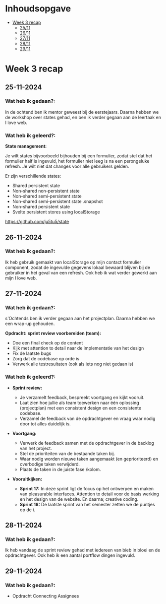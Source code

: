 # Inhoudsopgave

- [Week 3 recap](#week-3-recap)
  - [25/11](#25-11-2024)
  - [26/11](#26-11-2024)
  - [27/11](#27-11-2024)
  - [28/11](#28-11-2024)
  - [29/11](#29-11-2024)

# Week 3 recap

## 25-11-2024

### Wat heb ik gedaan?:

In de ochtend ben ik mentor geweest bij de eerstejaars. Daarna hebben we de workshop over states gehad, en ben ik verder gegaan aan de leertaak en I love web.

### Wat heb ik geleerd?:

**State management:**

Je wilt states bijvoorbeeld bijhouden bij een formulier, zodat stel dat het formulier half is ingevuld, het formulier niet leeg is na een perongeluke refresh.
Je wilt niet dat changes voor álle gebruikers gelden.

Er zijn verschillende states:
- Shared persistent state
- Non-shared non-persistent state
- Non-shared semi-persistent state
- Non-shared semi-persistent state .snapshot
- Non-shared persistent state
- Svelte persistent stores using localStorage

https://github.com/ju5tu5/state

## 26-11-2024

### Wat heb ik gedaan?:

Ik heb gebruik gemaakt van localStorage op mijn contact formulier component, zodat de ingevulde gegevens lokaal bewaard blijven bij de gebruiker in het geval van een refresh. Ook heb ik wat verder gewerkt aan mijn I love web.

## 27-11-2024

### Wat heb ik gedaan?:

s'Ochtends ben ik verder gegaan aan het projectplan. Daarna hebben we een wrap-up gehouden.

**Opdracht: sprint review voorbereiden (team):**
- Doe een final check op de content
- Kijk met attention to detail naar de implementatie van het design
- Fix de laatste bugs
- Zorg dat de codebase op orde is
- Verwerk alle testresultaten (ook als iets nog niet gedaan is)

### Wat heb ik geleerd?:

- **Sprint review:**
  - Je verzamelt feedback, bespreekt voortgang en kijkt vooruit.
  - Laat zien hoe jullie als team toewerken naar één oplossing (projectplan) met een consistent design en een consistente codebase.
  - Verzamel de feedback van de opdrachtgever en vraag waar nodig door tot alles duidelijk is.

- **Voortgang:**
  - Verwerk de feedback samen met de opdrachtgever in de backlog van het project.
  - Stel de prioriteiten van de bestaande taken bij.
  - Waar nodig worden nieuwe taken aangemaakt (en geprioriteerd) en overbodige taken verwijderd.
  - Plaats de taken in de juiste fase /kolom.

- **Vooruitkijken:**
  - **Sprint 17:** In deze sprint ligt de focus op het ontwerpen en maken van pleasurable interfaces. Attention to detail voor de basis werking en het design van de website. En daarna; creative coding.
  - **Sprint 18:** De laatste sprint van het semester zetten we de puntjes op de i.
 
## 28-11-2024

### Wat heb ik gedaan?:

Ik heb vandaag de sprint review gehad met iedereen van bieb in bloei en de opdrachtgever. Ook heb ik een aantal portflow dingen ingevuld.


## 29-11-2024

### Wat heb ik gedaan?:

- Opdracht Connecting Assignees


